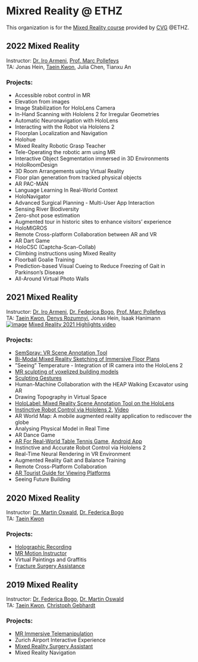 # Mixred Reality @ ETHZ
This organization is for the [Mixed Reality course](http://cvg.ethz.ch/teaching/mrlab/) provided by [CVG](http://cvg.ethz.ch/) @ETHZ.

## 2022 Mixed Reality
Instructor: [Dr. Iro Armeni](https://ir0.github.io/), [Prof. Marc Pollefeys](https://people.inf.ethz.ch/pomarc/)<br>
TA: Jonas Hein, [Taein Kwon](https://taeinkwon.com/), Julia Chen, Tianxu An<br>

### Projects:
- Accessible robot control in MR
- Elevation from images
- Image Stabilization for HoloLens Camera
- In-Hand Scanning with Hololens 2 for Irregular Geometries
- Automatic Neuronavigation with HoloLens
- Interacting with the Robot via Hololens 2
- Floorplan Localization and Navigation
- Holohue
- Mixed Reality Robotic Grasp Teacher
- Tele-Operating the robotic arm using MR
- Interactive Object Segmentation immersed in 3D Environments
- HoloRoomDesign
- 3D Room Arrangements using Virtual Reality
- Floor plan generation from tracked physical objects
- AR PAC-MAN
- Language Learning In Real-World Context
- HoloNavigator
- Advanced Surgical Planning - Multi-User App Interaction
- Sensing River Biodiversity
- Zero-shot pose estimation
- Augmented tour in historic sites to enhance visitors’ experience
- HoloMIGROS
- Remote Cross-platform Collaboration between AR and VR
- AR Dart Game
- HoloCSC (Captcha-Scan-Collab)
- Climbing instructions using Mixed Reality
- Floorball Goalie Training
- Prediction-based Visual Cueing to Reduce Freezing of Gait in Parkinson’s Disease
- All-Around Virtual Photo Walls

## 2021 Mixed Reality
Instructor: [Dr. Iro Armeni](https://ir0.github.io/), [Dr. Federica Bogo](https://fbogo.github.io/), [Prof. Marc Pollefeys](https://people.inf.ethz.ch/pomarc/)<br>
TA: [Taein Kwon](https://taeinkwon.com/), [Denys Rozumnyi](https://people.inf.ethz.ch/denysr/), Jonas Hein, Isaak Hanimann<br>
[![image](https://user-images.githubusercontent.com/19275767/191988824-8ee81d91-7c03-4116-a202-e446bfdbba29.png)](https://youtu.be/th3tq5B-QiY)
[Mixed Reality 2021 Highlights video](https://youtu.be/th3tq5B-QiY)

### Projects:
- [SemSpray: VR Scene Annotation Tool](https://github.com/SherryJYC/VR-3D-Annotation-Tool)
- [Bi-Modal Mixed Reality Sketching of Immersive Floor Plans](https://youtu.be/9ztKsujbcPE)
- ”Seeing” Temperature - Integration of IR camera into the HoloLens 2
- [MR sculpting of voxelized building models](https://github.com/Adrian-Hirt/MR-Lab)
- [Sculpting Gestures](https://github.com/ioannaMitropoulou/MRSculptingGestures)
- Human-Machine Collaboration with the HEAP Walking Excavator using AR
- Drawing Topography in Virtual Space
- [HoloLabel: Mixed Reality Scene Annotation Tool on the HoloLens](https://gitlab.ethz.ch/dagrawal/mixed-reality-ar-scene-annotation-project)
- [Instinctive Robot Control via Hololens 2](https://gitlab.ethz.ch/mr-instinctive-robot/mr-instinctive-robot-control), [Video](https://youtu.be/YiZyG_5g66w)
- AR World Map: A mobile augmented reality application to rediscover the globe 
- Analysing Physical Model in Real Time
- AR Dance Game
- [AR For Real-World Table Tennis Game](https://github.com/pchangmaths0327/MRTableTennis-HoloLens), [Android App](https://github.com/Sevilaa/m3ts)
- Instinctive and Accurate Robot Control via Hololens 2
- Real-Time Neural Rendering in VR Environment
- Augmented Reality Gait and Balance Training
- Remote Cross-Platform Collaboration
- [AR Tourist Guide for Viewing Platforms](https://gitlab.ethz.ch/andrbrom/mixed-reality-project)
- Seeing Future Building

## 2020 Mixed Reality
Instructor: [Dr. Martin Oswald](https://scholar.google.de/citations?user=biytQP8AAAAJ&hl=en), [Dr. Federica Bogo](https://fbogo.github.io/)<br>
TA: [Taein Kwon](https://taeinkwon.com/)<br>

### Projects:
- [Holographic Recording](https://github.com/isaakhanimann/holographic-recording)
- [MR Motion Instructor](https://github.com/janwww/motion-instructor)
- Virtual Paintings and Graffitis
- [Fracture Surgery Assistance](https://github.com/daniCh8/mixed-reality-surgery-assistance-2020)

## 2019 Mixed Reality
Instructor: [Dr. Federica Bogo](https://fbogo.github.io/), [Dr. Martin Oswald](https://scholar.google.de/citations?user=biytQP8AAAAJ&hl=en) <br>
TA: [Taein Kwon](https://taeinkwon.com/), [Christoph Gebhardt](https://ait.ethz.ch/people/gebhardt/) <br>

### Projects:
- [MR Immersive Telemanipulation](https://github.com/ardaduz/mr-immersive-telemanipulation)
- Zurich Airport Interactive Experience
- [Mixed Reality Surgery Assistant](https://github.com/alessiapacca/MRlab-2019-surgery)
- Mixed Reality Navigation
